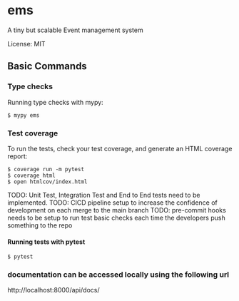 # ems

A tiny but scalable Event management system

License: MIT

## Basic Commands

### Type checks

Running type checks with mypy:

    $ mypy ems

### Test coverage

To run the tests, check your test coverage, and generate an HTML coverage report:

    $ coverage run -m pytest
    $ coverage html
    $ open htmlcov/index.html

TODO: Unit Test, Integration Test and End to End tests need to be implemented.
TODO: CICD pipeline setup to increase the confidence of development on each merge to the main branch
TODO: pre-commit hooks needs to be setup to run test basic checks each time the developers push something to the repo
#### Running tests with pytest

    $ pytest


### documentation can be accessed locally using the following url
http://localhost:8000/api/docs/